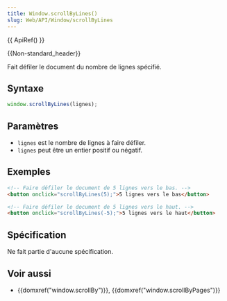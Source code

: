 ```yaml
---
title: Window.scrollByLines()
slug: Web/API/Window/scrollByLines
---
```


{{ ApiRef() }}

{{Non-standard_header}}

Fait défiler le document du nombre de lignes spécifié.

## Syntaxe

```js
window.scrollByLines(lignes);
```

## Paramètres

- `lignes` est le nombre de lignes à faire défiler.
- `lignes` peut être un entier positif ou négatif.

## Exemples

```html
<!-- Faire défiler le document de 5 lignes vers le bas. -->
<button onclick="scrollByLines(5);">5 lignes vers le bas</button>
```

```html
<!-- Faire défiler le document de 5 lignes vers le haut. -->
<button onclick="scrollByLines(-5);">5 lignes vers le haut</button>
```

## Spécification

Ne fait partie d'aucune spécification.

## Voir aussi

- {{domxref("window.scrollBy")}}, {{domxref("window.scrollByPages")}}
